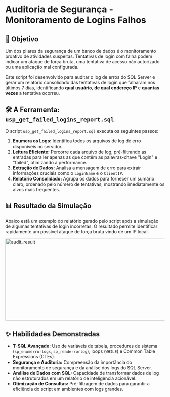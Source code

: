 # Auditoria de Segurança - Monitoramento de Logins Falhos

## 🎯 Objetivo

Um dos pilares da segurança de um banco de dados é o monitoramento proativo de atividades suspeitas. Tentativas de login com falha podem indicar um ataque de força bruta, uma tentativa de acesso não autorizado ou uma aplicação mal configurada.

Este script foi desenvolvido para auditar o log de erros do SQL Server e gerar um relatório consolidado das tentativas de login que falharam nos últimos 7 dias, identificando **qual usuário**, **de qual endereço IP** e **quantas vezes** a tentativa ocorreu.

## 🛠️ A Ferramenta: `usp_get_failed_logins_report.sql`

O script `usp_get_failed_logins_report.sql` executa os seguintes passos:

1.  **Enumera os Logs:** Identifica todos os arquivos de log de erro disponíveis no servidor.
2.  **Leitura Eficiente:** Percorre cada arquivo de log, pré-filtrando as entradas para ler apenas as que contêm as palavras-chave "Login" e "failed", otimizando a performance.
3.  **Extração de Dados:** Analisa a mensagem de erro para extrair informações cruciais como o `LoginName` e o `ClientIP`.
4.  **Relatório Consolidado:** Agrupa os dados para fornecer um sumário claro, ordenado pelo número de tentativas, mostrando imediatamente os alvos mais frequentes.

## 📊 Resultado da Simulação

Abaixo está um exemplo do relatório gerado pelo script após a simulação de algumas tentativas de login incorretas. O resultado permite identificar rapidamente um possível ataque de força bruta vindo de um IP local.


<img width="1800" height="259" alt="audit_result" src="https://github.com/user-attachments/assets/9fba9386-9d34-40ca-bd55-d1f1d91bc358" />


## ✨ Habilidades Demonstradas

* **T-SQL Avançado:** Uso de variáveis de tabela, procedures de sistema (`sp_enumerrorlogs`, `sp_readerrorlog`), loops (`WHILE`) e Common Table Expressions (CTEs).
* **Segurança e Auditoria:** Compreensão da importância do monitoramento de segurança e da análise dos logs do SQL Server.
* **Análise de Dados com SQL:** Capacidade de transformar dados de log não estruturados em um relatório de inteligência acionável.
* **Otimização de Consultas:** Pré-filtragem de dados para garantir a eficiência do script em ambientes com logs grandes.
